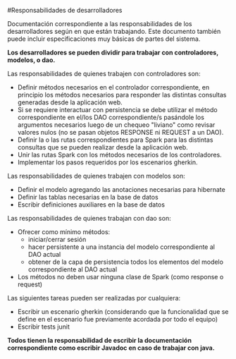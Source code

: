#Responsabilidades de desarrolladores


Documentación correspondiente a las responsabilidades de los desarrolladores según en que están trabajando.
Este documento también puede incluir especificaciones muy básicas de partes del sistema.


**Los desarrolladores se pueden dividir para trabajar con controladores, modelos, o dao.**

Las responsabilidades de quienes trabajen con controladores son:

- Definir métodos necesarios en el controlador correspondiente, en principio los métodos necesarios para responder las distintas consultas generadas desde la aplicación web.
- Si se requiere interactuar con persistencia se debe utilizar el método correspondiente en el/los DAO correspondiente/s pasándole los argumentos necesarios luego de un chequeo "liviano" como revisar valores nulos (no se pasan objetos RESPONSE ni REQUEST a un DAO).
- Definir la o las rutas correspondientes para Spark para las distintas consultas que se pueden realizar desde la aplicación web.
- Unir las rutas Spark con los métodos necesarios de los controladores.
- Implementar los pasos requeridos por los escenarios gherkin.

Las responsabilidades de quienes trabajen con modelos son:

- Definir el modelo agregando las anotaciones necesarias para hibernate
- Definir las tablas necesarias en la base de datos
- Escribir definiciones auxiliares en la base de datos

Las responsabilidades de quienes trabajan con dao son:

- Ofrecer como mínimo métodos:
  - iniciar/cerrar sesión
  - hacer persistente a una instancia del modelo correspondiente al DAO actual
  - obtener de la capa de persistencia todos los elementos del modelo correspondiente al DAO actual
- Los métodos no deben usar ninguna clase de Spark (como response o request)

Las siguientes tareas pueden ser realizadas por cualquiera:

- Escribir un escenario gherkin (considerando que la funcionalidad que se define en el escenario fue previamente acordada por todo el equipo)
- Escribir tests junit

**Todos tienen la responsabilidad de escribir la documentación correspondiente como escribir Javadoc en caso de trabajar con java.**
